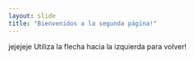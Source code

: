 ```yaml
---
layout: slide
title: "Bienvenidos a la segunda página!"
---
```

jejejeje
Utiliza la flecha hacia la izquierda para volver!
